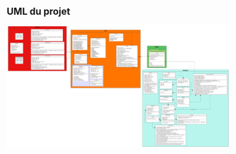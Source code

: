## UML du projet
![Moteur_Architecture](uploads/7ad2f3bff14b8101922f113147ae0816/Moteur_Architecture.png)    